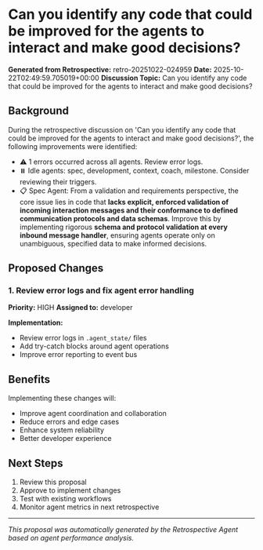# Can you identify any code that could be improved for the agents to interact and make good decisions?

**Generated from Retrospective:** retro-20251022-024959
**Date:** 2025-10-22T02:49:59.705019+00:00
**Discussion Topic:** Can you identify any code that could be improved for the agents to interact and make good decisions?

## Background

During the retrospective discussion on 'Can you identify any code that could be improved for the agents to interact and make good decisions?', the following improvements were identified:

- ⚠️ 1 errors occurred across all agents. Review error logs.
- ⏸️ Idle agents: spec, development, context, coach, milestone. Consider reviewing their triggers.
- 📋 Spec Agent: From a validation and requirements perspective, the core issue lies in code that **lacks explicit, enforced validation of incoming interaction messages and their conformance to defined communication protocols and data schemas**. Improve this by implementing rigorous **schema and protocol validation at every inbound message handler**, ensuring agents operate only on unambiguous, specified data to make informed decisions.

## Proposed Changes

### 1. Review error logs and fix agent error handling

**Priority:** HIGH
**Assigned to:** developer

**Implementation:**
- Review error logs in `.agent_state/` files
- Add try-catch blocks around agent operations
- Improve error reporting to event bus


## Benefits

Implementing these changes will:
- Improve agent coordination and collaboration
- Reduce errors and edge cases
- Enhance system reliability
- Better developer experience

## Next Steps

1. Review this proposal
2. Approve to implement changes
3. Test with existing workflows
4. Monitor agent metrics in next retrospective

---

*This proposal was automatically generated by the Retrospective Agent based on agent performance analysis.*
